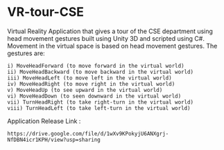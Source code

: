 # VR-tour-CSE
Virtual Reality Application that gives a tour of the CSE department using head movement gestures built using Unity 3D and scripted using C#.
Movement in the virtual space is based on head movement gestures. The
gestures are:

  	i) MoveHeadForward (to move forward in the virtual world)
  	ii) MoveHeadBackward (to move backward in the virtual world)
  	iii) MoveHeadLeft (to move left in the virtual world)
  	iv) MoveHeadRight (to move right in the virtual world)
  	v) MoveHeadUp (to see upward in the virtual world)
  	vi) MoveHeadDown (to seen downward in the virtual world)
  	vii) TurnHeadRight (to take right-turn in the virtual world)
  	viii) TurnHeadLeft (to take left-turn in the virtual world)
  
  Application Release Link : 
  
	https://drive.google.com/file/d/1wXv9KPokyjU6ANXgrj-NfDBN4icr1KPH/view?usp=sharing
  
